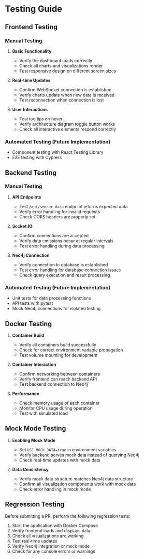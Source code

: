 # Testing Guide

## Frontend Testing

### Manual Testing

1. **Basic Functionality**
   - Verify the dashboard loads correctly
   - Check all charts and visualizations render
   - Test responsive design on different screen sizes

2. **Real-time Updates**
   - Confirm WebSocket connection is established
   - Verify charts update when new data is received
   - Test reconnection when connection is lost

3. **User Interactions**
   - Test tooltips on hover
   - Verify architecture diagram toggle button works
   - Check all interactive elements respond correctly

### Automated Testing (Future Implementation)

- Component testing with React Testing Library
- E2E testing with Cypress

## Backend Testing

### Manual Testing

1. **API Endpoints**
   - Test `/api/sensor-data` endpoint returns expected data
   - Verify error handling for invalid requests
   - Check CORS headers are properly set

2. **Socket.IO**
   - Confirm connections are accepted
   - Verify data emissions occur at regular intervals
   - Test error handling during data processing

3. **Neo4j Connection**
   - Verify connection to database is established
   - Test error handling for database connection issues
   - Check query execution and result processing

### Automated Testing (Future Implementation)

- Unit tests for data processing functions
- API tests with pytest
- Mock Neo4j connections for isolated testing

## Docker Testing

1. **Container Build**
   - Verify all containers build successfully
   - Check for correct environment variable propagation
   - Test volume mounting for development

2. **Container Interaction**
   - Confirm networking between containers
   - Verify frontend can reach backend API
   - Test backend connection to Neo4j

3. **Performance**
   - Check memory usage of each container
   - Monitor CPU usage during operation
   - Test with simulated load

## Mock Mode Testing

1. **Enabling Mock Mode**
   - Set `USE_MOCK_DATA=true` in environment variables
   - Verify backend serves mock data instead of querying Neo4j
   - Check real-time updates with mock data

2. **Data Consistency**
   - Verify mock data structure matches Neo4j data structure
   - Confirm all visualization components work with mock data
   - Check error handling in mock mode

## Regression Testing

Before submitting a PR, perform the following regression tests:

1. Start the application with Docker Compose
2. Verify frontend loads and displays data
3. Check all visualizations are working
4. Test real-time updates
5. Verify Neo4j integration or mock mode
6. Check for any console errors or warnings
